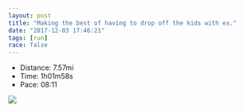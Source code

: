 ```yaml
---
layout: post
title: "Making the best of having to drop off the kids with ex."
date: "2017-12-03 17:46:21"
tags: [run]
race: false
---
```

<ul>
 <li>Distance: 7.57mi</li>
 <li>Time: 1h01m58s</li>
 <li>Pace: 08:11</li>
</ul>

<img src='https://maps.googleapis.com/maps/api/staticmap?maptype=roadmap&path=enc:o{hwFllcbMoOrDsk@vnAg[tj@EzC}DdKaZbj@oUfi@sX|jAkCjByGvW_`@flBrEw\jCi@`HmXk@a@v@TwAoGue@{Lyp@cHeFbCwFvGAtBoHpCyEbJqDvQyBlAuAvEXrDfHnG[vAnEhJ&key=AIzaSyC1MId7bFpkLXNAaYhBSTb8jLyiSqzbDtM&size=800x800&markers=color:yellow|label:S|40.68296,-73.91447&markers=color:green|label:F|40.73342000000001,-73.98564000000005'>
